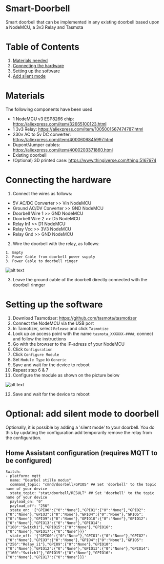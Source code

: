 # Smart-Doorbell
Smart doorbell that can be implemented in any existing doorbell based upon a NodeMCU, a 3v3 Relay and Tasmota

# Table of Contents
1. [Materials needed](#materials)
2. [Connecting the hardware](#hardware)
3. [Setting up the software](#software)
4. [Add silent mode](#silent-mode)

# Materials <a name="materials"></a>
The following components have been used
- 1 NodeMCU v3 ESP8266 chip: https://aliexpress.com/item/32665100123.html
- 1 3v3 Relay: https://aliexpress.com/item/1005001567474787.html
- 230v AC to 5v DC converter: https://aliexpress.com/item/4000606845997.html
- Dupont/Jumper cables: https://aliexpress.com/item/4000203371860.html
- Existing doorbell 
- (Optional) 3D printed case: https://www.thingiverse.com/thing:5167974

# Connecting the hardware <a name="hardware"></a>
1. Connect the wires as follows:
  - 5V AC/DC Converter >> Vin NodeMCU
  - Ground AC/DV Converter >> GND NodeMCU
  - Doorbell Wire 1 >> GND NodeMCU
  - Doorbell Wire 2 >> D5 NodeMCU
  - Relay In1 >> D1 NodeMCU
  - Relay Vcc >> 3V3 NodeMCU
  - Relay Gnd >> GND NodeMCU
2. Wire the doorbell with the relay, as follows:
```  
1. Empty
2. Power Cable from doorbell power supply
3. Power Cable to doorbell ringer
```
![alt text](https://i.imgur.com/IJ7CVIx.png "Wiring doorbell to relay")

3. Leave the ground cable of the doorbell directly connected with the doorbell rinnger

# Setting up the software <a name="software"></a>
1. Download Tasmotizer: https://github.com/tasmota/tasmotizer
2. Connect the NodeMCU via the USB port
3. In Tamotizer, select ```Release``` and click ```Tasmotize```
4. Look up an access point with the name ```tasmota_XXXXXX-####```, connect and follow the instructions
5. Go with the browser to the IP-adress of your NodeMCU
6. Click ```Configuration```
7. Click ```Configure Module```
8. Set ```Module Type``` to ```Generic```
9. Save and wait for the device to reboot
10. Repeat step 6 & 7
11. Configure the module as shown on the picture below

![alt text](https://i.imgur.com/WojE5Qz.png "Configuration Tasmota module")

12. Save and wait for the device to reboot

# Optional: add silent mode to doorbell <a name="silent-mode"></a>
Optionally, it is possible by adding a 'silent mode' to your doorbell. You do this by updating the configuration add temporarily remove the relay from the configuration.

## Home Assistant configuration (requires MQTT to be configured)
```
Switch:
- platform: mqtt
  name: "Deurbel stille modus"
  command_topic: "cmnd/doorbell/GPIO5" ## Set 'doorbell' to the topic name of your device
  state_topic: "stat/doorbell/RESULT" ## Set 'doorbell' to the topic name of your device 
  payload_on: "0"
  payload_off: "256"
  state_on: '{"GPIO0":{"0":"None"},"GPIO1":{"0":"None"},"GPIO2":{"0":"None"},"GPIO3":{"0":"None"},"GPIO4":{"0":"None"},"GPIO5":{"0":"None"},"GPIO9":{"0":"None"},"GPIO10":{"0":"None"},"GPIO12":{"0":"None"},"GPIO13":{"0":"None"},"GPIO14":{"160":"Switch1"},"GPIO15":{"0":"None"},"GPIO16":{"0":"None"},"GPIO17":{"0":"None"}}}'
  state_off: '{"GPIO0":{"0":"None"},"GPIO1":{"0":"None"},"GPIO2":{"0":"None"},"GPIO3":{"0":"None"},"GPIO4":{"0":"None"},"GPIO5":{"256":"Relay_i1"},"GPIO9":{"0":"None"},"GPIO10":{"0":"None"},"GPIO12":{"0":"None"},"GPIO13":{"0":"None"},"GPIO14":{"160":"Switch1"},"GPIO15":{"0":"None"},"GPIO16":{"0":"None"},"GPIO17":{"0":"None"}}}'
```

